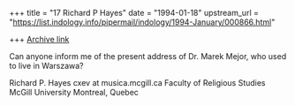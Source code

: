 +++
title = "17 Richard P Hayes"
date = "1994-01-18"
upstream_url = "https://list.indology.info/pipermail/indology/1994-January/000866.html"

+++
[Archive link](https://list.indology.info/pipermail/indology/1994-January/000866.html)

Can anyone inform me of the present address of Dr. Marek Mejor, who
used to live in Warszawa?

Richard P. Hayes                                   cxev at musica.mcgill.ca
Faculty of Religious Studies     McGill University      Montreal, Quebec





